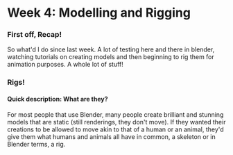 <h1> Week 4: Modelling and Rigging</h1>

<h3>First off, Recap!</h3>
So what'd I do since last week. A lot of testing here and there in blender, watching tutorials on creating models and then beginning to rig them for animation purposes. A whole lot of stuff!

<h3> Rigs! </h3>
<h4>Quick description: What are they?</h4>
For most people that use Blender, many people create brilliant and stunning models that are static (still renderings, they don't move). If they wanted their creations to be allowed to move akin to that of a human or an animal, they'd give them what humans and animals all have in common, a skeleton or in Blender terms, a rig. 

<img src>
